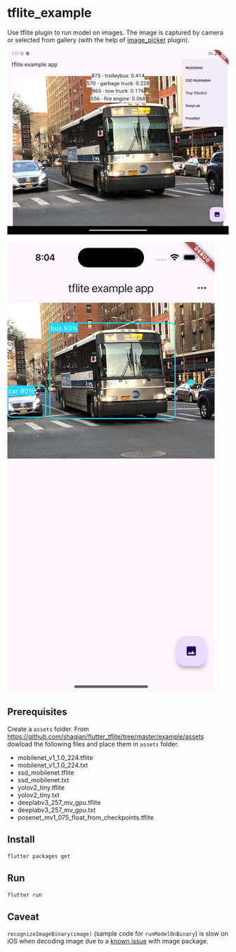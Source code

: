 # tflite_example

Use tflite plugin to run model on images. The image is captured by camera or selected from gallery (with the help of [image_picker](https://pub.dartlang.org/packages/image_picker) plugin).

![](sample_images/andriod_example.png) 

![](sample_images/ios_example.png) 

## Prerequisites

Create a `assets` folder. From https://github.com/shaqian/flutter_tflite/tree/master/example/assets
dowload the following files and place them in `assets` folder.
 - mobilenet_v1_1.0_224.tflite
 - mobilenet_v1_1.0_224.txt
 - ssd_mobilenet.tflite
 - ssd_mobilenet.txt
 - yolov2_tiny.tflite
 - yolov2_tiny.txt
 - deeplabv3_257_mv_gpu.tflite
 - deeplabv3_257_mv_gpu.txt
 - posenet_mv1_075_float_from_checkpoints.tflite

## Install 

```
flutter packages get
```

## Run

```
flutter run
```

## Caveat

```recognizeImageBinary(image)``` (sample code for ```runModelOnBinary```) is slow on iOS when decoding image due to a [known issue](https://github.com/brendan-duncan/image/issues/55) with image package.
